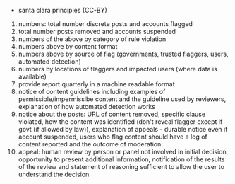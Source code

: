 - santa clara principles (CC-BY)
1. numbers: total number discrete posts and accounts flagged
2. total number posts removed and accounts suspended
3. numbers of the above by category of rule violation
4. numbers above by content format
5. numbers above by source of flag (governments, trusted flaggers, users, automated detection)
6. numbers by locations of flaggers and impacted users (where data is available)
7. provide report quarterly in a machine readable format
8. notice of content guidelines including examples of permissible/impermisslbe content and the guideline used by reviewers, explanation of how automated detection works
9. notice about the posts: URL of content removed, specific clause violated, how the content was identified (don't reveal flagger except if govt (if allowed by law)), explanation of appeals - durable notice even if account suspended, users who flag content should have a log of content reported and the outcome of moderation
10. appeal: human review by person or panel not involved in initial decision, opportunity to present additional information, notification of the results of the review and statement of reasoning sufficient to allow the user to understand the decision
